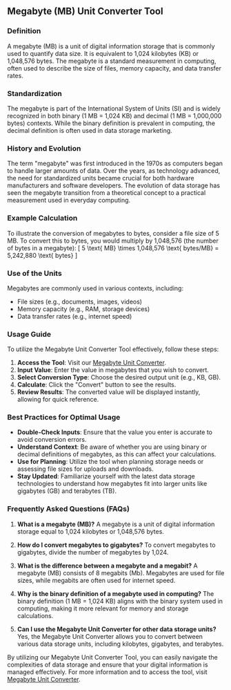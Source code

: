 ## Megabyte (MB) Unit Converter Tool

### Definition
A megabyte (MB) is a unit of digital information storage that is commonly used to quantify data size. It is equivalent to 1,024 kilobytes (KB) or 1,048,576 bytes. The megabyte is a standard measurement in computing, often used to describe the size of files, memory capacity, and data transfer rates.

### Standardization
The megabyte is part of the International System of Units (SI) and is widely recognized in both binary (1 MB = 1,024 KB) and decimal (1 MB = 1,000,000 bytes) contexts. While the binary definition is prevalent in computing, the decimal definition is often used in data storage marketing.

### History and Evolution
The term "megabyte" was first introduced in the 1970s as computers began to handle larger amounts of data. Over the years, as technology advanced, the need for standardized units became crucial for both hardware manufacturers and software developers. The evolution of data storage has seen the megabyte transition from a theoretical concept to a practical measurement used in everyday computing.

### Example Calculation
To illustrate the conversion of megabytes to bytes, consider a file size of 5 MB. To convert this to bytes, you would multiply by 1,048,576 (the number of bytes in a megabyte):
\[ 5 \text{ MB} \times 1,048,576 \text{ bytes/MB} = 5,242,880 \text{ bytes} \]

### Use of the Units
Megabytes are commonly used in various contexts, including:
- File sizes (e.g., documents, images, videos)
- Memory capacity (e.g., RAM, storage devices)
- Data transfer rates (e.g., internet speed)

### Usage Guide
To utilize the Megabyte Unit Converter Tool effectively, follow these steps:
1. **Access the Tool**: Visit our [Megabyte Unit Converter](https://www.inayam.co/unit-converter/data_storage_binary).
2. **Input Value**: Enter the value in megabytes that you wish to convert.
3. **Select Conversion Type**: Choose the desired output unit (e.g., KB, GB).
4. **Calculate**: Click the "Convert" button to see the results.
5. **Review Results**: The converted value will be displayed instantly, allowing for quick reference.

### Best Practices for Optimal Usage
- **Double-Check Inputs**: Ensure that the value you enter is accurate to avoid conversion errors.
- **Understand Context**: Be aware of whether you are using binary or decimal definitions of megabytes, as this can affect your calculations.
- **Use for Planning**: Utilize the tool when planning storage needs or assessing file sizes for uploads and downloads.
- **Stay Updated**: Familiarize yourself with the latest data storage technologies to understand how megabytes fit into larger units like gigabytes (GB) and terabytes (TB).

### Frequently Asked Questions (FAQs)

1. **What is a megabyte (MB)?**
   A megabyte is a unit of digital information storage equal to 1,024 kilobytes or 1,048,576 bytes.

2. **How do I convert megabytes to gigabytes?**
   To convert megabytes to gigabytes, divide the number of megabytes by 1,024.

3. **What is the difference between a megabyte and a megabit?**
   A megabyte (MB) consists of 8 megabits (Mb). Megabytes are used for file sizes, while megabits are often used for internet speed.

4. **Why is the binary definition of a megabyte used in computing?**
   The binary definition (1 MB = 1,024 KB) aligns with the binary system used in computing, making it more relevant for memory and storage calculations.

5. **Can I use the Megabyte Unit Converter for other data storage units?**
   Yes, the Megabyte Unit Converter allows you to convert between various data storage units, including kilobytes, gigabytes, and terabytes.

By utilizing our Megabyte Unit Converter Tool, you can easily navigate the complexities of data storage and ensure that your digital information is managed effectively. For more information and to access the tool, visit [Megabyte Unit Converter](https://www.inayam.co/unit-converter/data_storage_binary).